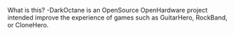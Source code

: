  What is this?
-DarkOctane is an OpenSource OpenHardware project intended improve the experience of games such as GuitarHero, RockBand, or CloneHero.
